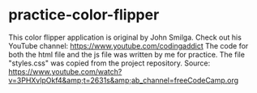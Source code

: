 # practice-color-flipper
This color flipper application is original by John Smilga. Check out his YouTube channel: https://www.youtube.com/codingaddict The code for both the html file and the js file was written by me for practice. The file "styles.css" was copied from the project repository. Source: https://www.youtube.com/watch?v=3PHXvlpOkf4&amp;t=2631s&amp;ab_channel=freeCodeCamp.org
